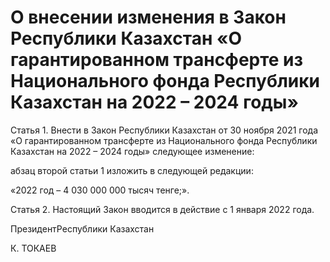 # О внесении изменения в Закон Республики  Казахстан «О гарантированном трансферте  из Национального фонда Республики Казахстан                           на 2022 – 2024  годы» 

Статья 1. Внести в Закон Республики Казахстан от 30 ноября 2021 года «О гарантированном трансферте из Национального фонда Республики Казахстан на 2022 – 2024 годы» следующее изменение:

абзац второй статьи 1 изложить в следующей редакции:

«2022 год – 4 030 000 000 тысяч тенге;».

Статья 2. Настоящий Закон вводится в действие с 1 января 2022 года.

ПрезидентРеспублики Казахстан

К. ТОКАЕВ

